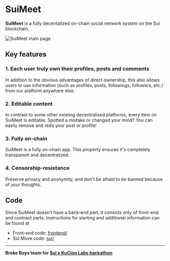 # SuiMeet

**SuiMeet** is a fully decentalized on-chain social network system on the Sui blockchain.


![SuiMeet main page](https://i.ibb.co/j5TMNB9/tg-image-2728503933.jpg)

## Key features
### 1. Each user truly own their profiles, posts and comments
In addition to the obvious advantages of direct ownership, this also allows users to use information (such as profiles, posts, followings, followers, etc.) from our platform anywhere else.  
### 2. Editable content
In contrast to some other existing decentralized platforms, every item on SuiMeet is editable. Spotted a mistake or changed your mind? You can easily remove and redo your post or profile!
### 3. Fully on-chain 
SuiMeet is a fully on-chain app. This property ensures it's completely transparent and decentralized.
### 4. Censorship-resistance
Preserve privacy and anonymity, and don't be afraid to be banned because of your thoughts.

## Code

Since SuiMeet doesn't have a back-end part, it consists only of front-end and contract parts. Instructions for starting and additional information can be found at
- Front-end code: [frontend/](frontend/)
- Sui Move code: [sui/](sui/)

---
**Broke Boys team for [Sui x KuCion Labs hackathon](https://hack.sui.io/)**
